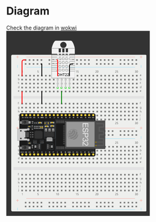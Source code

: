 # Diagram

Check the diagram in [wokwi](https://wokwi.com/projects/389775445823306753)
![Microcontroller Diagram](images/dht22.png)

